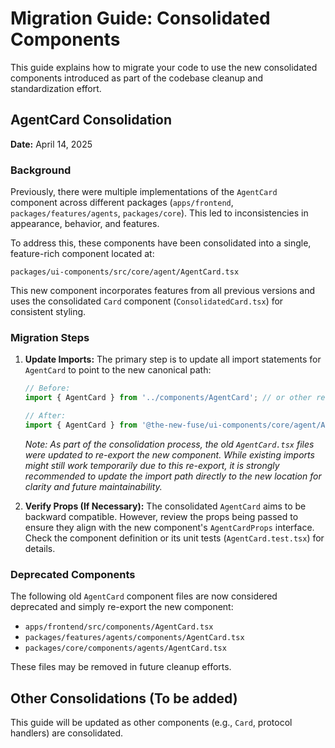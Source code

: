 # Migration Guide: Consolidated Components

This guide explains how to migrate your code to use the new consolidated components introduced as part of the codebase cleanup and standardization effort.

## AgentCard Consolidation

**Date:** April 14, 2025

### Background

Previously, there were multiple implementations of the `AgentCard` component across different packages (`apps/frontend`, `packages/features/agents`, `packages/core`). This led to inconsistencies in appearance, behavior, and features.

To address this, these components have been consolidated into a single, feature-rich component located at:

```
packages/ui-components/src/core/agent/AgentCard.tsx
```

This new component incorporates features from all previous versions and uses the consolidated `Card` component (`ConsolidatedCard.tsx`) for consistent styling.

### Migration Steps

1.  **Update Imports:** The primary step is to update all import statements for `AgentCard` to point to the new canonical path:

    ```typescript
    // Before:
    import { AgentCard } from '../components/AgentCard'; // or other relative/package paths

    // After:
    import { AgentCard } from '@the-new-fuse/ui-components/core/agent/AgentCard';
    ```

    *Note: As part of the consolidation process, the old `AgentCard.tsx` files were updated to re-export the new component. While existing imports might still work temporarily due to this re-export, it is strongly recommended to update the import path directly to the new location for clarity and future maintainability.*

2.  **Verify Props (If Necessary):** The consolidated `AgentCard` aims to be backward compatible. However, review the props being passed to ensure they align with the new component's `AgentCardProps` interface. Check the component definition or its unit tests (`AgentCard.test.tsx`) for details.

### Deprecated Components

The following old `AgentCard` component files are now considered deprecated and simply re-export the new component:

*   `apps/frontend/src/components/AgentCard.tsx`
*   `packages/features/agents/components/AgentCard.tsx`
*   `packages/core/components/agents/AgentCard.tsx`

These files may be removed in future cleanup efforts.

## Other Consolidations (To be added)

This guide will be updated as other components (e.g., `Card`, protocol handlers) are consolidated.
